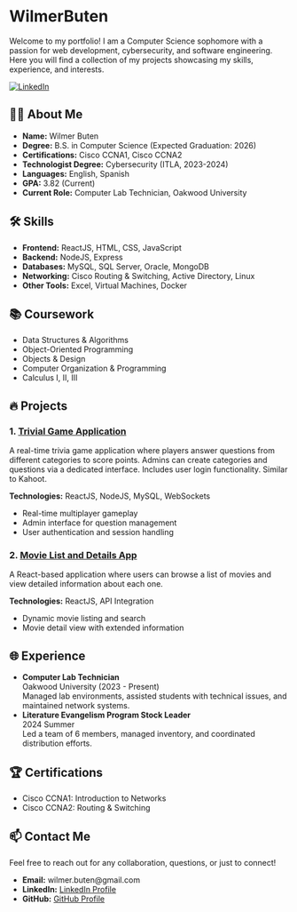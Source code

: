 # WilmerButen

Welcome to my portfolio! I am a Computer Science sophomore with a passion for web development, cybersecurity, and software engineering. Here you will find a collection of my projects showcasing my skills, experience, and interests.

[![LinkedIn](https://img.shields.io/badge/LinkedIn-Profile-blue?style=flat&logo=linkedin)]([https://linkedin.com/in/wilmerbuten/](https://www.linkedin.com/in/wilmer-buten/))
<body>
    <div class="container">
        <section>
            <h2>🧑‍💻 About Me</h2>
            <ul>
                <li><strong>Name:</strong> Wilmer Buten</li>
                <li><strong>Degree:</strong> B.S. in Computer Science (Expected Graduation: 2026)</li>
                <li><strong>Certifications:</strong> Cisco CCNA1, Cisco CCNA2</li>
                <li><strong>Technologist Degree:</strong> Cybersecurity (ITLA, 2023-2024)</li>
                <li><strong>Languages:</strong> English, Spanish</li>
                <li><strong>GPA:</strong> 3.82 (Current)</li>
                <li><strong>Current Role:</strong> Computer Lab Technician, Oakwood University</li>
            </ul>
        </section>
        <section>
            <h2>🛠️ Skills</h2>
            <ul>
                <li><strong>Frontend:</strong> ReactJS, HTML, CSS, JavaScript</li>
                <li><strong>Backend:</strong> NodeJS, Express</li>
                <li><strong>Databases:</strong> MySQL, SQL Server, Oracle, MongoDB</li>
                <li><strong>Networking:</strong> Cisco Routing & Switching, Active Directory, Linux</li>
                <li><strong>Other Tools:</strong> Excel, Virtual Machines, Docker</li>
            </ul>
        </section>
        <section>
            <h2>📚 Coursework</h2>
            <ul>
                <li>Data Structures & Algorithms</li>
                <li>Object-Oriented Programming</li>
                <li>Objects & Design</li>
                <li>Computer Organization & Programming</li>
                <li>Calculus I, II, III</li>
            </ul>
        </section>
        <section>
            <h2>🔥 Projects</h2>
            <h3>1. <a href="https://github.com/yourusername/trivial-game-app">Trivial Game Application</a></h3>
            <p>A real-time trivia game application where players answer questions from different categories to score points. Admins can create categories and questions via a dedicated interface. Includes user login functionality. Similar to Kahoot.</p>
            <p><strong>Technologies:</strong> ReactJS, NodeJS, MySQL, WebSockets</p>
            <ul>
                <li>Real-time multiplayer gameplay</li>
                <li>Admin interface for question management</li>
                <li>User authentication and session handling</li>
            </ul>
            <h3>2. <a href="https://github.com/yourusername/movie-list-app">Movie List and Details App</a></h3>
            <p>A React-based application where users can browse a list of movies and view detailed information about each one.</p>
            <p><strong>Technologies:</strong> ReactJS, API Integration</p>
            <ul>
                <li>Dynamic movie listing and search</li>
                <li>Movie detail view with extended information</li>
            </ul>
        </section>
        <section>
            <h2>🌐 Experience</h2>
            <ul>
                <li><strong>Computer Lab Technician</strong> <br>
                Oakwood University (2023 - Present)<br>
                Managed lab environments, assisted students with technical issues, and maintained network systems.</li>
                <li><strong>Literature Evangelism Program Stock Leader</strong> <br>
                2024 Summer<br>
                Led a team of 6 members, managed inventory, and coordinated distribution efforts.</li>
            </ul>
        </section>
        <section>
            <h2>🏆 Certifications</h2>
            <ul>
                <li>Cisco CCNA1: Introduction to Networks</li>
                <li>Cisco CCNA2: Routing & Switching</li>
            </ul>
        </section>
        <section>
            <h2>📫 Contact Me</h2>
            <p>Feel free to reach out for any collaboration, questions, or just to connect!</p>
            <ul>
                <li><strong>Email:</strong> wilmer.buten@gmail.com</li>
                <li><strong>LinkedIn:</strong> <a href="https://linkedin.com/in/wilmerbuten" class="badge">LinkedIn Profile</a></li>
                <li><strong>GitHub:</strong> <a href="https://github.com/wilmerbuten" class="badge">GitHub Profile</a></li>
            </ul>
        </section>
    </div>
